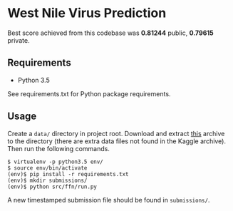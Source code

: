 # West Nile Virus Prediction

Best score achieved from this codebase was __0.81244__ public, __0.79615__ private.

## Requirements

- Python 3.5

See requirements.txt for Python package requirements.

## Usage

Create a `data/` directory in project root. Download and extract [this](https://drive.google.com/open?id=1UvwcmnLmOJejn_KQUhisUDJEou29m_P1) archive to the directory (there are extra data files not found in the Kaggle archive). Then run the following commands.

```
$ virtualenv -p python3.5 env/
$ source env/bin/activate
(env)$ pip install -r requirements.txt
(env)$ mkdir submissions/
(env)$ python src/ffn/run.py
```

A new timestamped submission file should be found in `submissions/`.
